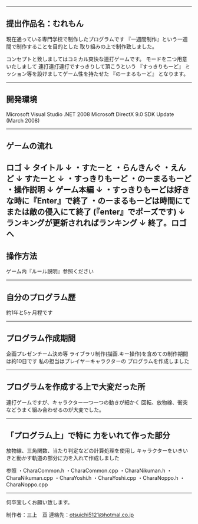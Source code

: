 -----------------------------------------------------------------------------
提出作品名：むれもん
-----------------------------------------------------------------------------
現在通っている専門学校で制作したプログラムです
『一週間制作』という一週間で制作することを目的とした
取り組みの上で制作致しました。

コンセプトと致しましてはコミカル爽快な連打ゲームです。
モードを二つ用意いたしまして
連打連打連打ですっきりして頂こうという
『すっきりもーど』
ミッション等を設けましてゲーム性を持たせた
『のーまるもーど』
となります。

-----------------------------------------------------------------------------
開発環境
-----------------------------------------------------------------------------
Microsoft Visual Studio .NET 2008
Microsoft DirectX 9.0 SDK Update (March 2008)

-----------------------------------------------------------------------------
ゲームの流れ
-----------------------------------------------------------------------------
ロゴ
↓
タイトル
↓
・すたーと
・らんきんぐ
・えんど
↓
すたーと
↓
・すっきりもーど
・のーまるもーど
・操作説明
↓
ゲーム本編
↓
・すっきりもーどは好きな時に『Enter』で終了
・のーまるもーどは時間にてまたは敵の侵入にて終了
(『enter』でポーズです)
↓
ランキングが更新されればランキング
↓
終了。ロゴへ
-----------------------------------------------------------------------------
操作方法
-----------------------------------------------------------------------------
ゲーム内『ルール説明』参照ください

-----------------------------------------------------------------------------
 自分のプログラム歴
-----------------------------------------------------------------------------
約1年と5ヶ月程です

-----------------------------------------------------------------------------
 プログラム作成期間
-----------------------------------------------------------------------------
企画プレゼンチーム決め等
ライブラリ制作(描画.キー操作)を含めての制作期間は約10日です
私の担当はプレイヤーキャラクターの
プログラムを作成しました

-----------------------------------------------------------------------------
 プログラムを作成する上で大変だった所
-----------------------------------------------------------------------------
連打ゲームですが、キャラクター一つ一つの動きが細かく
回転、放物線、衝突などうまく組み合わせるのが大変でした。

-----------------------------------------------------------------------------
「プログラム上」で特に 力をいれて作った部分
-----------------------------------------------------------------------------
放物線、三角関数、当たり判定などの計算処理を使用し
キャラクターをいきいきと動かす軌道の部分に力を入れて作成しました

参照
・CharaCommon.h
・CharaCommon.cpp
・CharaNikuman.h
・CharaNikuman.cpp
・CharaYoshi.h
・CharaYoshi.cpp
・CharaNoppo.h
・CharaNoppo.cpp

-----------------------------------------------------------------------------
何卒宜しくお願い致します。


制作者：三上　亘
連絡先：otsuichi5121@hotmal.co.jp
